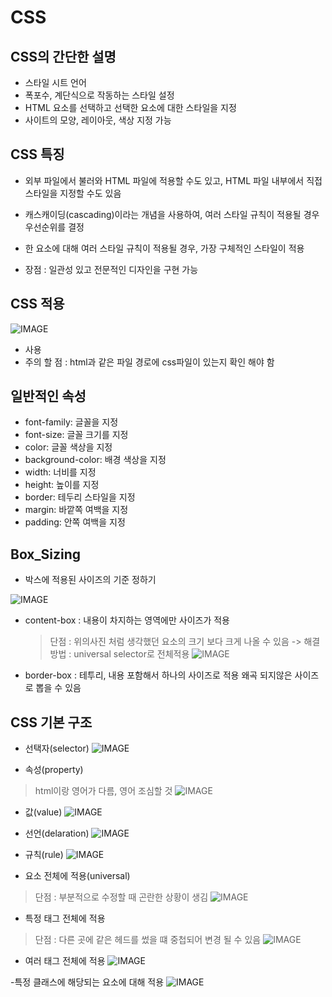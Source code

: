 # CSS

## CSS의 간단한 설명
- 스타일 시트 언어
- 폭포수, 계단식으로 작동하는 스타일 설정
- HTML 요소를 선택하고 선택한 요소에 대한 스타일을 지정
- 사이트의 모양, 레이아웃, 색상 지정 가능

## CSS 특징
- 외부 파일에서 불러와 HTML 파일에 적용할 수도 있고, HTML 파일 내부에서 직접 스타일을 지정할 수도 있음
- 캐스캐이딩(cascading)이라는 개념을 사용하여, 여러 스타일 규칙이 적용될 경우 우선순위를 결정
- 한 요소에 대해 여러 스타일 규칙이 적용될 경우, 가장 구체적인 스타일이 적용

- 장점 : 일관성 있고 전문적인 디자인을 구현 가능

## CSS 적용 
![IMAGE](./css.png)
- <link> 사용
- 주의 할 점 : html과 같은 파일 경로에 css파일이 있는지 확인 해야 함

## 일반적인 속성

- font-family: 글꼴을 지정
- font-size: 글꼴 크기를 지정
- color: 글꼴 색상을 지정
- background-color: 배경 색상을 지정
- width: 너비를 지정
- height: 높이를 지정
- border: 테두리 스타일을 지정
- margin: 바깥쪽 여백을 지정
- padding: 안쪽 여백을 지정

## Box_Sizing
- 박스에 적용된 사이즈의 기준 정하기

![IMAGE](./box-sizing.png)
- content-box : 내용이 차지하는 영역에만 사이즈가 적용
    > 단점 : 위의사진 처럼 생각했던 요소의 크기 보다 크게 나올 수 있음
        -> 해결 방법 : universal selector로 전체적용
        ![IMAGE](./box-content.png)
        
- border-box : 테투리, 내용 포함해서 하나의 사이즈로 적용
               왜곡 되지않은 사이즈로 뽑을 수 있음


## CSS 기본 구조
- 선택자(selector)
![IMAGE](./selector.png)

- 속성(property) 
 > html이랑 영어가 다름, 영어 조심할 것
![IMAGE](./property.png)

- 값(value)
![IMAGE](./value.png)

- 선언(delaration)
![IMAGE](./delaration.png)

- 규칙(rule)
![IMAGE](./rule.png)

- 요소 전체에 적용(universal)
 > 단점 : 부분적으로 수정할 때 곤란한 상황이 생김
![IMAGE](./universal.png)

- 특정 태그 전체에 적용
> 단점 : 다른 곳에 같은 헤드를 썼을 떄 중첩되어 변경 될 수 있음
![IMAGE](./special.png)

- 여러 태그 전체에 적용
![IMAGE](./multi.png)

-특정 클래스에 해당되는 요소에 대해 적용
![IMAGE](./special-class.png)

